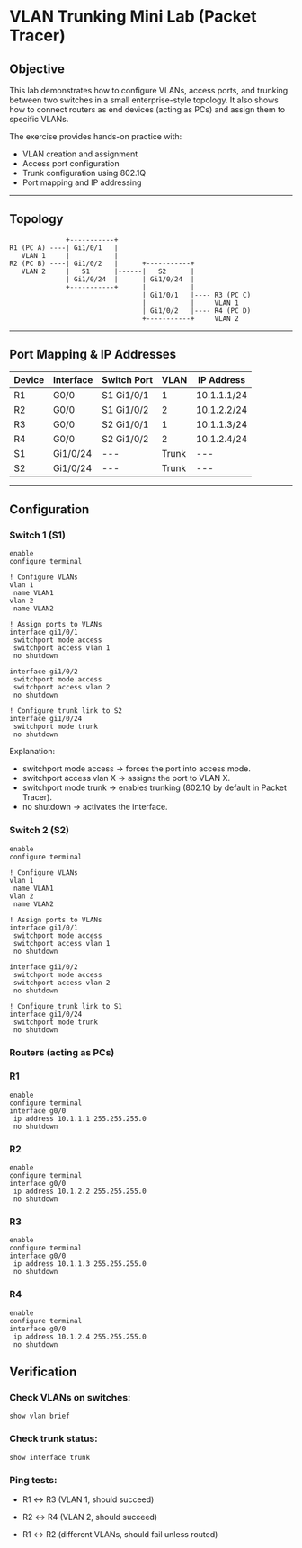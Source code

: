 # VLAN Trunking Mini Lab (Packet Tracer)

## Objective
This lab demonstrates how to configure VLANs, access ports, and trunking between two switches in a small enterprise-style topology. It also shows how to connect routers as end devices (acting as PCs) and assign them to specific VLANs.  

The exercise provides hands-on practice with:  
- VLAN creation and assignment  
- Access port configuration  
- Trunk configuration using 802.1Q  
- Port mapping and IP addressing  

---

## Topology
``` ascii
              +-----------+
R1 (PC A) ----| Gi1/0/1   |
   VLAN 1     |           |
R2 (PC B) ----| Gi1/0/2   |      +-----------+
   VLAN 2     |   S1      |------|   S2      |
              | Gi1/0/24  |      | Gi1/0/24  |
              +-----------+      |           |
                                 | Gi1/0/1   |---- R3 (PC C)
                                 |           |     VLAN 1
                                 | Gi1/0/2   |---- R4 (PC D)
                                 +-----------+     VLAN 2
```

---

## Port Mapping & IP Addresses

| Device | Interface | Switch Port | VLAN | IP Address   |
|--------|-----------|-------------|------|--------------|
| R1     | G0/0      | S1 Gi1/0/1  | 1    | 10.1.1.1/24  |
| R2     | G0/0      | S1 Gi1/0/2  | 2    | 10.1.2.2/24  |
| R3     | G0/0      | S2 Gi1/0/1  | 1    | 10.1.1.3/24  |
| R4     | G0/0      | S2 Gi1/0/2  | 2    | 10.1.2.4/24  |
| S1     | Gi1/0/24  | ---         | Trunk| ---          |
| S2     | Gi1/0/24  | ---         | Trunk| ---          |

---

## Configuration

### Switch 1 (S1)

``` plaintext
enable
configure terminal

! Configure VLANs
vlan 1
 name VLAN1
vlan 2
 name VLAN2

! Assign ports to VLANs
interface gi1/0/1
 switchport mode access
 switchport access vlan 1
 no shutdown

interface gi1/0/2
 switchport mode access
 switchport access vlan 2
 no shutdown

! Configure trunk link to S2
interface gi1/0/24
 switchport mode trunk
 no shutdown
```

Explanation:
- switchport mode access → forces the port into access mode.
- switchport access vlan X → assigns the port to VLAN X.
- switchport mode trunk → enables trunking (802.1Q by default in Packet Tracer).
- no shutdown → activates the interface.

### Switch 2 (S2)

``` plaintext
enable
configure terminal

! Configure VLANs
vlan 1
 name VLAN1
vlan 2
 name VLAN2

! Assign ports to VLANs
interface gi1/0/1
 switchport mode access
 switchport access vlan 1
 no shutdown

interface gi1/0/2
 switchport mode access
 switchport access vlan 2
 no shutdown

! Configure trunk link to S1
interface gi1/0/24
 switchport mode trunk
 no shutdown
```

### Routers (acting as PCs)
### R1
``` plaintext
enable
configure terminal
interface g0/0
 ip address 10.1.1.1 255.255.255.0
 no shutdown
```

### R2
``` plaintext
enable
configure terminal
interface g0/0
 ip address 10.1.2.2 255.255.255.0
 no shutdown
```

### R3
``` plaintext
enable
configure terminal
interface g0/0
 ip address 10.1.1.3 255.255.255.0
 no shutdown
```

### R4
``` plaintext
enable
configure terminal
interface g0/0
 ip address 10.1.2.4 255.255.255.0
 no shutdown
```

## Verification
### Check VLANs on switches:
``` Cisco IOS
show vlan brief
```

### Check trunk status:
``` Cisco IOS
show interface trunk
```

### Ping tests:
- R1 ↔ R3 (VLAN 1, should succeed)

- R2 ↔ R4 (VLAN 2, should succeed)

- R1 ↔ R2 (different VLANs, should fail unless routed)
